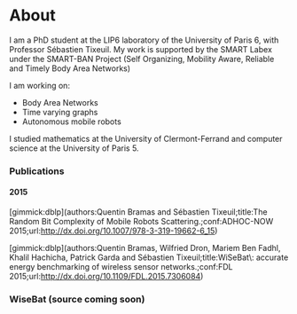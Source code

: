 About
=====

I am a PhD student at the LIP6 laboratory of the University of Paris 6, with Professor Sébastien Tixeuil.  My work is supported by the SMART Labex under the SMART-BAN Project (Self Organizing, Mobility Aware, Reliable and Timely Body Area Networks)

I am working on:

 - Body Area Networks
 - Time varying graphs
 - Autonomous mobile robots

I studied mathematics at the University of Clermont-Ferrand and computer science at the University of Paris 5.


### Publications

#### 2015
[gimmick:dblp](authors:Quentin Bramas and Sébastien Tixeuil;title:The Random Bit Complexity of Mobile Robots Scattering.;conf:ADHOC-NOW 2015;url:http://dx.doi.org/10.1007/978-3-319-19662-6_15)

[gimmick:dblp](authors:Quentin Bramas, Wilfried Dron, Mariem Ben Fadhl, Khalil Hachicha, Patrick Garda and Sébastien Tixeuil;title:WiSeBat\\: accurate energy benchmarking of wireless sensor networks.;conf:FDL 2015;url:http://dx.doi.org/10.1109/FDL.2015.7306084)

### WiseBat (source coming soon)
